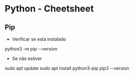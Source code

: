 # Python - Cheetsheet

## Pip
* Verificar se está instalado

python3 -m pip --version

* Se não estiver

sudo apt update
sudo apt install python3-pip
pip3 --version
